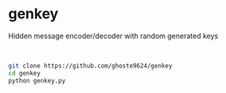 # genkey
Hidden message encoder/decoder with random generated keys

<br>

```bash
git clone https://github.com/ghoste9624/genkey
cd genkey
python genkey.py
```

<br>